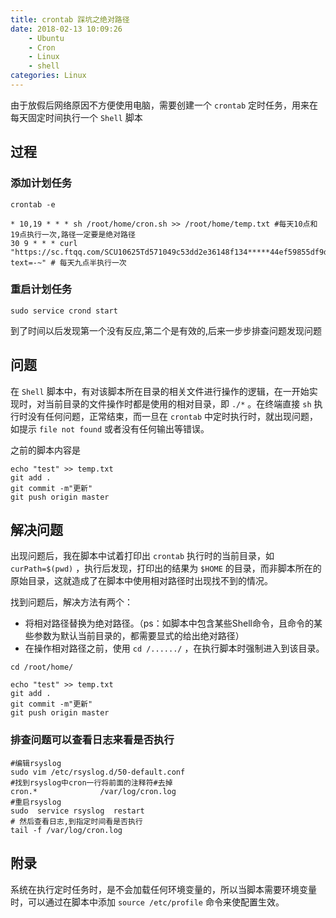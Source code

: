 ```yaml
---
title: crontab 踩坑之绝对路径
date: 2018-02-13 10:09:26
    - Ubuntu
    - Cron
    - Linux
    - shell
categories: Linux
---
```


由于放假后网络原因不方便使用电脑，需要创建一个 `crontab` 定时任务，用来在每天固定时间执行一个 `Shell` 脚本

<!--more-->

## 过程

### 添加计划任务

```shell
crontab -e

* 10,19 * * * sh /root/home/cron.sh >> /root/home/temp.txt #每天10点和19点执行一次,路径一定要是绝对路径
30 9 * * * curl "https://sc.ftqq.com/SCU10625Td571049c53dd2e36148f134*****44ef59855df9df77c.send?text=-~" # 每天九点半执行一次
```

### 重启计划任务

```shell
sudo service crond start
```

到了时间以后发现第一个没有反应,第二个是有效的,后来一步步排查问题发现问题

## 问题

在 `Shell` 脚本中，有对该脚本所在目录的相关文件进行操作的逻辑，在一开始实现时，对当前目录的文件操作时都是使用的相对目录，即 `./*` 。在终端直接 `sh` 执行时没有任何问题，正常结束，而一旦在 `crontab` 中定时执行时，就出现问题，如提示 `file not found` 或者没有任何输出等错误。


之前的脚本内容是

```shell
echo "test" >> temp.txt
git add .
git commit -m"更新"
git push origin master
```

## 解决问题

出现问题后，我在脚本中试着打印出 `crontab` 执行时的当前目录，如 `curPath=$(pwd)` ，执行后发现，打印出的结果为 `$HOME` 的目录，而非脚本所在的原始目录，这就造成了在脚本中使用相对路径时出现找不到的情况。

找到问题后，解决方法有两个：

- 将相对路径替换为绝对路径。（ps：如脚本中包含某些Shell命令，且命令的某些参数为默认当前目录的，都需要显式的给出绝对路径）
- 在操作相对路径之前，使用 `cd /....../` ，在执行脚本时强制进入到该目录。

```shell
cd /root/home/

echo "test" >> temp.txt
git add .
git commit -m"更新"
git push origin master
```

### 排查问题可以查看日志来看是否执行

```shell
#编辑rsyslog
sudo vim /etc/rsyslog.d/50-default.conf
#找到rsyslog中cron一行将前面的注释符#去掉
cron.*              /var/log/cron.log
#重启rsyslog
sudo  service rsyslog  restart
# 然后查看日志,到指定时间看是否执行
tail -f /var/log/cron.log
```

## 附录

系统在执行定时任务时，是不会加载任何环境变量的，所以当脚本需要环境变量时，可以通过在脚本中添加 `source /etc/profile` 命令来使配置生效。
